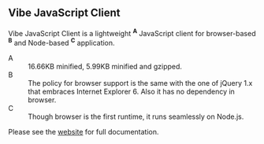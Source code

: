 ## Vibe JavaScript Client

<p>Vibe JavaScript Client is a lightweight <sup><strong>A</strong></sup> JavaScript client for browser-based <sup><strong>B</strong></sup> and Node-based <sup><strong>C</strong></sup> application.</p>
<dl>
    <dt>A</dt>
    <dd>16.66KB minified, 5.99KB minified and gzipped.</dd>
    <dt>B</dt>
    <dd>The policy for browser support is the same with the one of jQuery 1.x that embraces Internet Explorer 6. Also it has no dependency in browser.</dd>
    <dt>C</dt>
    <dd>Though browser is the first runtime, it runs seamlessly on Node.js.</dd>
</dl>

Please see the [website](http://atmosphere.github.io/vibe/projects/vibe-javascript-client/) for full documentation. 
